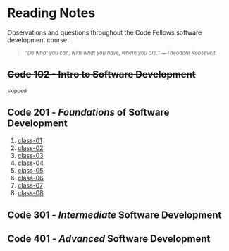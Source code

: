 # Reading Notes
Observations and questions throughout the Code Fellows software development course.

> <sub>*“Do what you can, with what you have, where you are.” ―Theodore Roosevelt.*</sub>

## ~~Code 102 - Intro to Software Development~~
<sub>skipped</sub>

## Code 201 - *Foundations* of Software Development
1. [class-01](./class-01.md)
2. [class-02](./class-02.md)
3. [class-03](./class-03.md)
3. [class-04](./class-04.md)
4. [class-05](./class-05.md)
5. [class-06](./class-06.md)
6. [class-07](./class-07.md)
7. [class-08](./class-08.md)

## Code 301 - *Intermediate* Software Development


## Code 401 - *Advanced* Software Development
